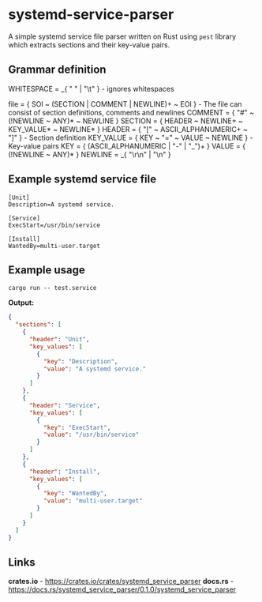 # systemd-service-parser
A simple systemd service file parser written on Rust using `pest` library which extracts sections and their key-value pairs.

## Grammar definition
WHITESPACE = _{ " " | "\t" } - ignores whitespaces

file = { SOI ~ (SECTION | COMMENT | NEWLINE)+ ~ EOI } - The file can consist of section definitions, comments and newlines
COMMENT = { "#" ~ (!NEWLINE ~ ANY)* ~ NEWLINE }
SECTION = { HEADER ~ NEWLINE+ ~ KEY_VALUE* ~ NEWLINE* }
HEADER = { "[" ~ ASCII_ALPHANUMERIC+ ~ "]" } - Section definition
KEY_VALUE = { KEY ~ "=" ~ VALUE ~ NEWLINE } - Key-value pairs
KEY = { (ASCII_ALPHANUMERIC | "-" | "_")+ }
VALUE = { (!NEWLINE ~ ANY)* }
NEWLINE = _{ "\r\n" | "\n" }

## Example systemd service file
```service
[Unit]
Description=A systemd service.

[Service]
ExecStart=/usr/bin/service

[Install]
WantedBy=multi-user.target
```

## Example usage
```
cargo run -- test.service
```
**Output:**
```json
{
  "sections": [
    {
      "header": "Unit",
      "key_values": [
        {
          "key": "Description",
          "value": "A systemd service."
        }
      ]
    },
    {
      "header": "Service",
      "key_values": [
        {
          "key": "ExecStart",
          "value": "/usr/bin/service"
        }
      ]
    },
    {
      "header": "Install",
      "key_values": [
        {
          "key": "WantedBy",
          "value": "multi-user.target"
        }
      ]
    }
  ]
}
```
## Links
**crates.io** - https://crates.io/crates/systemd_service_parser
**docs.rs** - https://docs.rs/systemd_service_parser/0.1.0/systemd_service_parser

